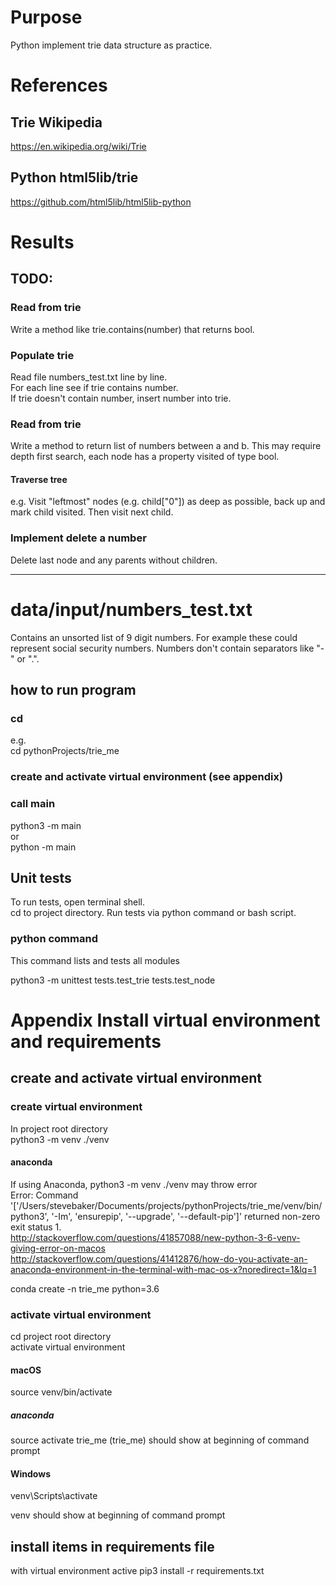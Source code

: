# Purpose
Python implement trie data structure as practice.  

# References
## Trie Wikipedia
https://en.wikipedia.org/wiki/Trie

## Python html5lib/trie
https://github.com/html5lib/html5lib-python

# Results

## TODO:

### Read from trie
Write a method like trie.contains(number) that returns bool.  

### Populate trie
Read file numbers_test.txt line by line.  
For each line see if trie contains number.  
If trie doesn't contain number, insert number into trie.  

### Read from trie
Write a method to return list of numbers between a and b.
This may require depth first search, each node has a property visited of type bool.

#### Traverse tree
e.g. Visit "leftmost" nodes (e.g. child["0"]) as deep as possible, back up and mark child visited.
Then visit next child.

### Implement delete a number
Delete last node and any parents without children.

---

# data/input/numbers_test.txt
Contains an unsorted list of 9 digit numbers.
For example these could represent social security numbers.
Numbers don't contain separators like "-" or ".".

## how to run program
### cd <project root directory>  
e.g.  
cd pythonProjects/trie_me

### create and activate virtual environment (see appendix)

### call main
python3 -m main  
or  
python -m main


## Unit tests
To run tests, open terminal shell.  
cd to project directory. Run tests via python command or bash script.

### python command
This command lists and tests all modules

python3 -m unittest tests.test_trie tests.test_node


# Appendix Install virtual environment and requirements

## create and activate virtual environment
### create virtual environment
In project root directory  
python3 -m venv ./venv

#### anaconda
If using Anaconda, python3 -m venv ./venv may throw error  
Error: Command '['/Users/stevebaker/Documents/projects/pythonProjects/trie_me/venv/bin/python3', '-Im', 'ensurepip', '--upgrade', '--default-pip']' returned non-zero exit status 1.  
http://stackoverflow.com/questions/41857088/new-python-3-6-venv-giving-error-on-macos  
http://stackoverflow.com/questions/41412876/how-do-you-activate-an-anaconda-environment-in-the-terminal-with-mac-os-x?noredirect=1&lq=1  

conda create -n trie_me python=3.6

### activate virtual environment
cd project root directory  
activate virtual environment
#### macOS
source venv/bin/activate
##### anaconda
source activate trie_me
(trie_me) should show at beginning of command prompt  

#### Windows
venv\Scripts\activate

venv should show at beginning of command prompt  

## install items in requirements file
with virtual environment active
pip3 install -r requirements.txt
